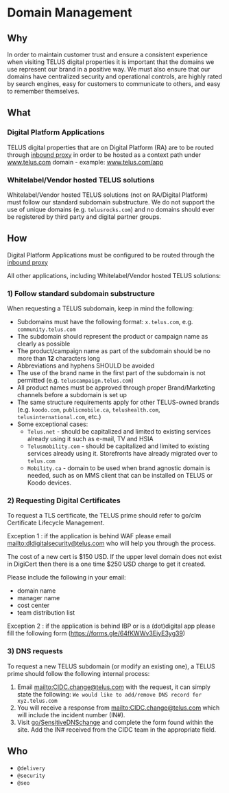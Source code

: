 # Domain Management
## Why

In order to maintain customer trust and ensure a consistent experience when visiting TELUS digital properties it is important that the domains we use represent our brand in a positive way. We must also ensure that our domains have centralized security and operational controls, are highly rated by search engines, easy for customers to communicate to others, and easy to remember themselves.
## What
### Digital Platform Applications

TELUS digital properties that are on Digital Platform (RA) are to be routed through [inbound proxy](https://github.com/telus/reference-architecture/blob/master/delivery/inbound-proxies.md) in order to be hosted as a context path under www.telus.com domain - example: www.telus.com/app
### Whitelabel/Vendor hosted TELUS solutions

Whitelabel/Vendor hosted TELUS solutions (not on RA/Digital Platform) must follow our standard subdomain substructure. We do not support the use of unique domains (e.g. `telusrocks.com`) and no domains should ever be registered by third party and digital partner groups.
## How

Digital Platform Applications must be configured to be routed through the [inbound proxy](https://github.com/telus/reference-architecture/blob/master/delivery/inbound-proxies.md)<br>

All other applications, including Whitelabel/Vendor hosted TELUS solutions:
### 1) Follow standard subdomain substructure

When requesting a TELUS subdomain, keep in mind the following:

- Subdomains must have the following format: `x.telus.com`, e.g. `community.telus.com`
- The subdomain should represent the product or campaign name as clearly as possible
- The product/campaign name as part of the subdomain should be no more than **12** characters long
- Abbreviations and hyphens SHOULD be avoided
- The use of the brand name in the first part of the subdomain is not permitted (e.g. `teluscampaign.telus.com`)
- All product names must be approved through proper Brand/Marketing channels before a subdomain is set up
- The same structure requirements apply for other TELUS-owned brands (e.g. `koodo.com`, `publicmobile.ca`, `telushealth.com`, `telusinternational.com`, etc.)
- Some exceptional cases:
  - `Telus.net` - should be capitalized and limited to existing services already using it such as e-mail, TV and HSIA
  - `Telusmobility.com` - should be capitalized and limited to existing services already using it. Storefronts have already migrated over to `telus.com`
  - `Mobility.ca` - domain to be used when brand agnostic domain is needed, such as on MMS client that can be installed on TELUS or Koodo devices.
### 2) Requesting Digital Certificates

To request a TLS certificate, the TELUS prime should refer to go/clm Certificate Lifecycle Management.

Exception 1 : if the application is behind WAF please email <mailto:dldigitalsecurity@telus.com> who will help you through the process.

The cost of a new cert is $150 USD. If the upper level domain does not exist in DigiCert then there is a one time $250 USD charge to get it created.

Please include the following in your email:
- domain name
- manager name
- cost center
- team distribution list

Exception 2 :  if the application is behind IBP or is a (dot)digital app please fill the following form (https://forms.gle/64fKWWv3EiyE3yg39)
### 3) DNS requests

To request a new TELUS subdomain (or modify an existing one), a TELUS prime should follow the following internal process:
1. Email <mailto:CIDC.change@telus.com> with the request, it can simply state the following: `We would like to add/remove DNS record for xyz.telus.com`
2. You will receive a response from <mailto:CIDC.change@telus.com> which will include the incident number (IN#).
3. Visit [go/SensitiveDNSchange](https://go.telus.com/SensitiveDNSchange) and complete the form found within the site. Add the IN# received from the CIDC team in the appropriate field.
## Who

- `@delivery`
- `@security`
- `@seo`
